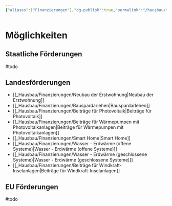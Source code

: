 ```yaml
---
{"aliases":["Finanzierungen"],"dg-publish":true,"permalink":"/hausbau/finanzierungen/finanzierungen/"}
---
```


# Möglichkeiten

## Staatliche Förderungen
#todo

## Landesförderungen
- [[_Hausbau/Finanzierungen/Neubau der Erstwohnung|Neubau der Erstwohnung]]
- [[_Hausbau/Finanzierungen/Bauspardarlehen|Bauspardarlehen]]
- [[_Hausbau/Finanzierungen/Beiträge für Photovoltaik|Beiträge für Photovoltaik]]
- [[_Hausbau/Finanzierungen/Beiträge für Wärmepumpen mit Photovoltaikanlagen|Beiträge für Wärmepumpen mit Photovoltaikanlagen]]
- [[_Hausbau/Finanzierungen/Smart Home|Smart Home]]
- [[_Hausbau/Finanzierungen/Wasser - Erdwärme (offene Systeme)|Wasser - Erdwärme (offene Systeme)]]
- [[_Hausbau/Finanzierungen/Wasser - Erdwärme (geschlossene Systeme)|Wasser - Erdwärme (geschlossene Systeme)]]
- [[_Hausbau/Finanzierungen/Beiträge für Windkraft-Inselanlagen|Beiträge für Windkraft-Inselanlagen]]

## EU Förderungen
#todo
